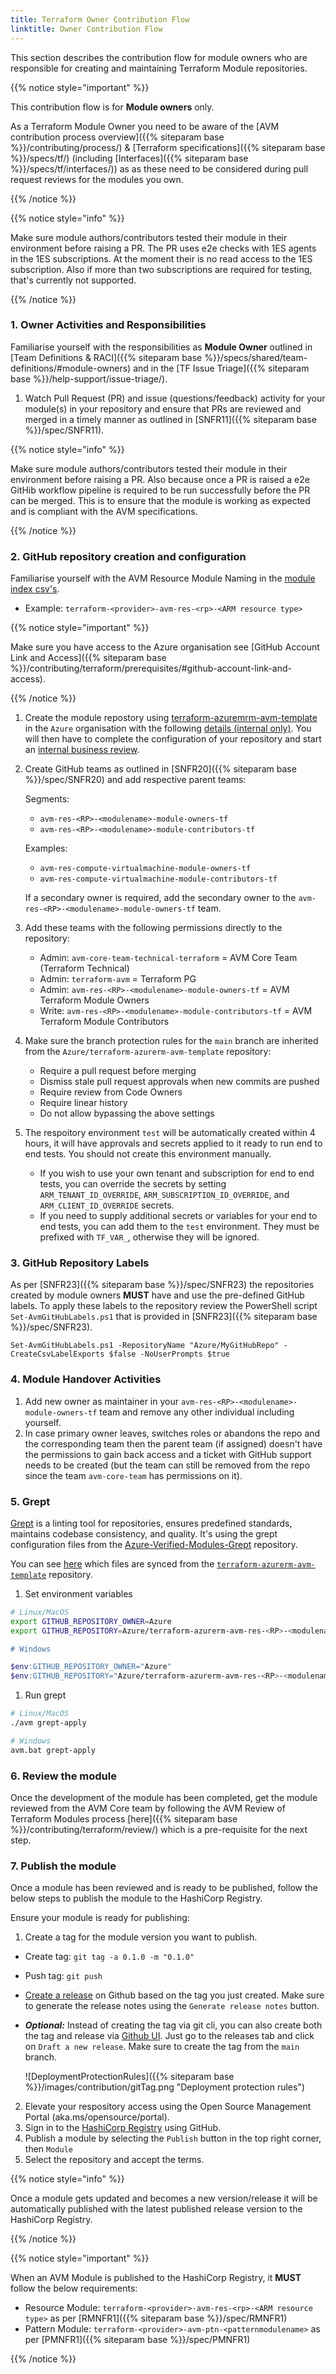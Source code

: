 ```yaml
---
title: Terraform Owner Contribution Flow
linktitle: Owner Contribution Flow
---
```


This section describes the contribution flow for module owners who are responsible for creating and maintaining Terraform Module repositories.

{{% notice style="important" %}}

This contribution flow is for **Module owners** only.

As a Terraform Module Owner you need to be aware of the [AVM contribution process overview]({{% siteparam base %}}/contributing/process/) & [Terraform specifications]({{% siteparam base %}}/specs/tf/) (including [Interfaces]({{% siteparam base %}}/specs/tf/interfaces/)) as as these need to be considered during pull request reviews for the modules you own.

{{% /notice %}}

{{% notice style="info" %}}

Make sure module authors/contributors tested their module in their environment before raising a PR. The PR uses e2e checks with 1ES agents in the 1ES subscriptions. At the moment their is no read access to the 1ES subscription. Also if more than two subscriptions are required for testing, that's currently not supported.

{{% /notice %}}

### 1. Owner Activities and Responsibilities

<!-- TODO: Add TF Issue Triage once done -->
Familiarise yourself with the responsibilities as **Module Owner** outlined in [Team Definitions & RACI]({{% siteparam base %}}/specs/shared/team-definitions/#module-owners) and in the [TF Issue Triage]({{% siteparam base %}}/help-support/issue-triage/).

1. Watch Pull Request (PR) and issue (questions/feedback) activity for your module(s) in your repository and ensure that PRs are reviewed and merged in a timely manner as outlined in [SNFR11]({{% siteparam base %}}/spec/SNFR11).

{{% notice style="info" %}}

Make sure module authors/contributors tested their module in their environment before raising a PR. Also because once a PR is raised a e2e GitHib workflow pipeline is required to be run successfully before the PR can be merged. This is to ensure that the module is working as expected and is compliant with the AVM specifications.

{{% /notice %}}

### 2. GitHub repository creation and configuration

Familiarise yourself with the AVM Resource Module Naming in the [module index csv's](https://github.com/Azure/Azure-Verified-Modules/tree/main/docs/static/module-indexes).

- Example: `terraform-<provider>-avm-res-<rp>-<ARM resource type>`

{{% notice style="important" %}}

Make sure you have access to the Azure organisation see [GitHub Account Link and Access]({{% siteparam base %}}/contributing/terraform/prerequisites/#github-account-link-and-access).

{{% /notice %}}

1. Create the module repostory using [terraform-azuremrm-avm-template](https://github.com/Azure/terraform-azurerm-avm-template) in the `Azure` organisation with the following [details (internal only)](https://dev.azure.com/CSUSolEng/Azure%20Verified%20Modules/_wiki/wikis/AVM%20Internal%20Wiki/333/-TF-Create-repository-in-Github-Azure-org-and-conduct-business-review). You will then have to complete the configuration of your repository and start an [internal business review](https://dev.azure.com/CSUSolEng/Azure%20Verified%20Modules/_wiki/wikis/AVM%20Internal%20Wiki/333/-TF-Create-repository-in-Github-Azure-org-and-conduct-business-review?anchor=conduct-initial-repo-configuration-and-trigger-business-review).

1. Create GitHub teams as outlined in [SNFR20]({{% siteparam base %}}/spec/SNFR20) and add respective parent teams:

    Segments:

    - `avm-res-<RP>-<modulename>-module-owners-tf`
    - `avm-res-<RP>-<modulename>-module-contributors-tf`

    Examples:

    - `avm-res-compute-virtualmachine-module-owners-tf`
    - `avm-res-compute-virtualmachine-module-contributors-tf`

    If a secondary owner is required, add the secondary owner to the `avm-res-<RP>-<modulename>-module-owners-tf` team.

1. Add these teams with the following permissions directly to the repository:

    - Admin: `avm-core-team-technical-terraform` = AVM Core Team (Terraform Technical)
    - Admin: `terraform-avm` = Terraform PG
    - Admin: `avm-res-<RP>-<modulename>-module-owners-tf` = AVM Terraform Module Owners
    - Write: `avm-res-<RP>-<modulename>-module-contributors-tf` = AVM Terraform Module Contributors

1. Make sure the branch protection rules for the `main` branch are inherited from the `Azure/terraform-azurerm-avm-template` repository:

    - Require a pull request before merging
    - Dismiss stale pull request approvals when new commits are pushed
    - Require review from Code Owners
    - Require linear history
    - Do not allow bypassing the above settings

1. The respoitory environment `test` will be automatically created within 4 hours, it will have approvals and secrets applied to it ready to run end to end tests. You should not create this environment manually.

    - If you wish to use your own tenant and subscription for end to end tests, you can override the secrets by setting `ARM_TENANT_ID_OVERRIDE`, `ARM_SUBSCRIPTION_ID_OVERRIDE`, and `ARM_CLIENT_ID_OVERRIDE` secrets.
    - If you need to supply additional secrets or variables for your end to end tests, you can add them to the `test` environment. They must be prefixed with `TF_VAR_`, otherwise they will be ignored.

### 3. GitHub Repository Labels

As per [SNFR23]({{% siteparam base %}}/spec/SNFR23) the repositories created by module owners **MUST** have and use the pre-defined GitHub labels. To apply these labels to the repository review the PowerShell script `Set-AvmGitHubLabels.ps1` that is provided in [SNFR23]({{% siteparam base %}}/spec/SNFR23).

```pwsh
Set-AvmGitHubLabels.ps1 -RepositoryName "Azure/MyGitHubRepo" -CreateCsvLabelExports $false -NoUserPrompts $true
```

### 4. Module Handover Activities

<!-- TODO: Rephrasing required -->
1. Add new owner as maintainer in your `avm-res-<RP>-<modulename>-module-owners-tf` team and remove any other individual including yourself.
2. In case primary owner leaves, switches roles or abandons the repo and the corresponding team then the parent team (if assigned) doesn't have the permissions to gain back access and a ticket with GitHub support needs to be created (but the team can still be removed from the repo since the team `avm-core-team` has permissions on it).

<!-- TODO: Rephrasing required and clarify with team what happens with ORPHANED MODULES
### 5. Orphaned Module Handover Activities

1. In case a module gets a new owner, add the new owner in the `avm-res-<RP>-<modulename>-module-owners-tf` team as `Maintainer` and remove any other individual(s).
2. Remove `ORPHANED.md` from the root directory of the Module.
-->

### 5. Grept

[Grept](https://github.com/Azure/grept) is a linting tool for repositories, ensures predefined standards, maintains codebase consistency, and quality.
It's using the grept configuration files from the [Azure-Verified-Modules-Grept](https://github.com/Azure/Azure-Verified-Modules-Grept) repository.

You can see [here](https://github.com/Azure/Azure-Verified-Modules-Grept/blob/main/terraform/synced_files.grept.hcl) which files are synced from the [`terraform-azurerm-avm-template`](https://github.com/Azure/terraform-azurerm-avm-template) repository.

1. Set environment variables

```bash
# Linux/MacOS
export GITHUB_REPOSITORY_OWNER=Azure
export GITHUB_REPOSITORY=Azure/terraform-azurerm-avm-res-<RP>-<modulename>"

# Windows

$env:GITHUB_REPOSITORY_OWNER="Azure"
$env:GITHUB_REPOSITORY="Azure/terraform-azurerm-avm-res-<RP>-<modulename>"
```

1. Run grept

```bash
# Linux/MacOS
./avm grept-apply

# Windows
avm.bat grept-apply
```

### 6. Review the module

Once the development of the module has been completed, get the module reviewed from the AVM Core team by following the AVM Review of Terraform Modules process [here]({{% siteparam base %}}/contributing/terraform/review/) which is a pre-requisite for the next step.

### 7. Publish the module

Once a module has been reviewed and is ready to be published, follow the below steps to publish the module to the HashiCorp Registry.

Ensure your module is ready for publishing:

1. Create a tag for the module version you want to publish.

- Create tag: `git tag -a 0.1.0 -m "0.1.0"`
- Push tag: `git push`
- [Create a release](https://docs.github.com/en/repositories/releasing-projects-on-github/managing-releases-in-a-repository) on Github based on the tag you just created. Make sure to generate the release notes using the `Generate release notes` button.
- **_Optional:_** Instead of creating the tag via git cli, you can also create both the tag and release via [Github UI](https://docs.github.com/en/repositories/releasing-projects-on-github/managing-releases-in-a-repository). Just go to the releases tab and click on `Draft a new release`. Make sure to create the tag from the `main` branch.

    ![DeploymentProtectionRules]({{% siteparam base %}}/images/contribution/gitTag.png "Deployment protection rules")

2. Elevate your respository access using the Open Source Management Portal (aka.ms/opensource/portal).
3. Sign in to the [HashiCorp Registry](https://registry.terraform.io/) using GitHub.
4. Publish a module by selecting the `Publish` button in the top right corner, then `Module`
5. Select the repository and accept the terms.

{{% notice style="info" %}}

Once a module gets updated and becomes a new version/release it will be automatically published with the latest published release version to the HashiCorp Registry.

{{% /notice %}}

{{% notice style="important" %}}

When an AVM Module is published to the HashiCorp Registry, it **MUST** follow the below requirements:

- Resource Module: `terraform-<provider>-avm-res-<rp>-<ARM resource type>` as per [RMNFR1]({{% siteparam base %}}/spec/RMNFR1)
- Pattern Module: `terraform-<provider>-avm-ptn-<patternmodulename>` as per [PMNFR1]({{% siteparam base %}}/spec/PMNFR1)

{{% /notice %}}
